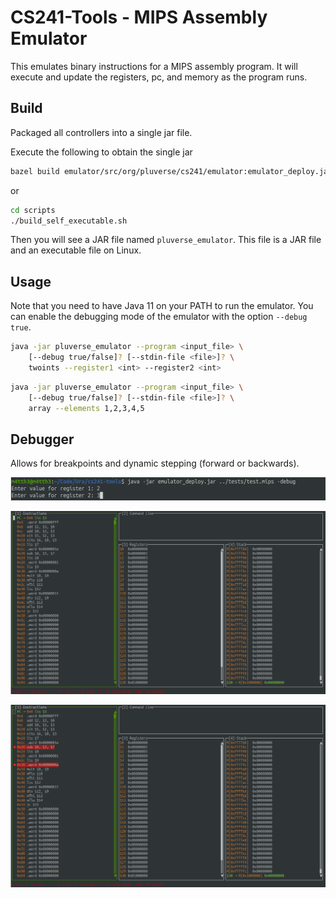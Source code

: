 # CS241-Tools - MIPS Assembly Emulator
This emulates binary instructions for a MIPS assembly program. It will execute and update the registers, pc, and memory as the program runs.

## Build
Packaged all controllers into a single jar file.

Execute the following to obtain the single jar 
```bash
bazel build emulator/src/org/pluverse/cs241/emulator:emulator_deploy.jar
```

or 
```bash
cd scripts
./build_self_executable.sh
```
Then you will see a JAR file named `pluverse_emulator`. This file is a JAR file and an executable file on Linux.

## Usage

Note that you need to have Java 11 on your PATH to run the emulator. You can enable the debugging mode of the emulator
with the option `--debug true`. 

```bash
java -jar pluverse_emulator --program <input_file> \
    [--debug true/false]? [--stdin-file <file>]? \
    twoints --register1 <int> --register2 <int>
```


```bash
java -jar pluverse_emulator --program <input_file> \
    [--debug true/false]? [--stdin-file <file>]? \
    array --elements 1,2,3,4,5
```

## Debugger
Allows for breakpoints and dynamic stepping (forward or backwards).

![Execute Command](/assets/Execute.png)

![Default Debugger](/assets/Debugger.png)

![Breakpoint Command](/assets/Breakpoints.png)


